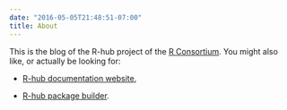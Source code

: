 ```yaml
---
date: "2016-05-05T21:48:51-07:00"
title: About
---
```


This is the blog of the R-hub project of the [R Consortium](https://www.r-consortium.org/). You might also like, or actually be looking for:

* [R-hub documentation website](https://docs.r-hub.io/),

* [R-hub package builder](https://builder.r-hub.io/).